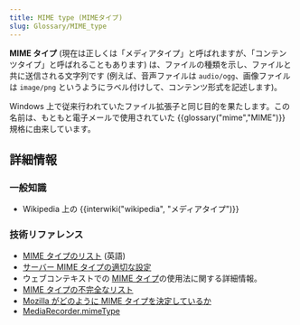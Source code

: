 ```yaml
---
title: MIME type (MIMEタイプ)
slug: Glossary/MIME_type
---
```

**MIME タイプ** (現在は正しくは「メディアタイプ」と呼ばれますが、「コンテンツタイプ」と呼ばれることもあります) は、ファイルの種類を示し、ファイルと共に送信される文字列です (例えば、音声ファイルは `audio/ogg`、画像ファイルは `image/png` というようにラベル付けして、コンテンツ形式を記述します)。

Windows 上で従来行われていたファイル拡張子と同じ目的を果たします。この名前は、もともと電子メールで使用されていた {{glossary("mime","MIME")}} 規格に由来しています。

## 詳細情報

### 一般知識

- Wikipedia 上の {{interwiki("wikipedia", "メディアタイプ")}}

### 技術リファレンス

- [MIME タイプのリスト](http://www.iana.org/assignments/media-types/media-types.xhtml) (英語)
- [サーバー MIME タイプの適切な設定](/ja/docs/Properly_Configuring_Server_MIME_Types)
- ウェブコンテキストでの [MIME タイプ](/ja/docs/Web/HTTP/Basics_of_HTTP/MIME_types)の使用法に関する詳細情報。
- [MIME タイプの不完全なリスト](/ja/docs/Web/HTTP/Basics_of_HTTP/MIME_types/Complete_list_of_MIME_types)
- [Mozilla がどのように MIME タイプを決定しているか](/ja/docs/Mozilla/How_Mozilla_determines_MIME_Types)
- [MediaRecorder.mimeType](/ja/docs/Web/API/MediaRecorder/mimeType)
